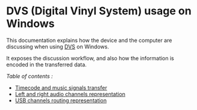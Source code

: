 # DVS (Digital Vinyl System) usage on Windows

This documentation explains how the device and the computer are discussing when
using [DVS](https://en.wikipedia.org/wiki/Vinyl_emulation) on Windows.

It exposes the discussion workflow, and also how the information is encoded in
the transferred data.

*Table of contents :*

- [Timecode and music signals transfer](timecode-and-music-signals-transfer/README.md)
- [Left and right audio channels representation](left-and-right-audio-channels-representation/README.md)
- [USB channels routing representation](usb-channels-routing-representation/README.md)
